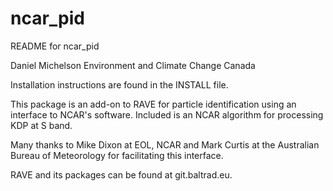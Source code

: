 # ncar_pid
README for ncar_pid

Daniel Michelson
Environment and Climate Change Canada

Installation instructions are found in the INSTALL file.

This package is an add-on to RAVE for particle identification using an
interface to NCAR's software. Included is an NCAR algorithm for processing
KDP at S band.

Many thanks to Mike Dixon at EOL, NCAR and Mark Curtis at the Australian
Bureau of Meteorology for facilitating this interface.

RAVE and its packages can be found at git.baltrad.eu.
